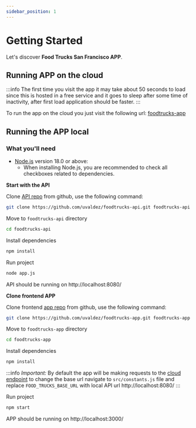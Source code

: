 ```yaml
---
sidebar_position: 1
---
```


# Getting Started

Let's discover **Food Trucks San Francisco APP**.

## Running APP on the cloud

:::info
  The first time you visit the app it may take about 50 seconds to load since this is hosted in a free service and it goes to sleep after some time of inactivity, after first load application should be faster.
:::

To run the app on the cloud you just visit the following url: [foodtrucks-app](https://foodtrucks-app.onrender.com)

## Running the APP local

### What you'll need

- [Node.js](https://nodejs.org/en/download/) version 18.0 or above:
  - When installing Node.js, you are recommended to check all checkboxes related to dependencies.

**Start with the API**

Clone [API repo](https://github.com/uvaldez/foodtrucks-api) from github, use the following command:

```bash
git clone https://github.com/uvaldez/foodtrucks-api.git foodtrucks-api
```

Move to `foodtrucks-api` directory
```bash
cd foodtrucks-api
```

Install dependencies
```bash
npm install
```

Run project
```bash
node app.js
```
API should be running on http://localhost:8080/

**Clone frontend APP**

Clone frontend [app repo](https://github.com/uvaldez/foodtrucks-app) from github, use the following command:

```bash
git clone https://github.com/uvaldez/foodtrucks-app.git foodtrucks-app
```

Move to `foodtrucks-app` directory
```bash
cd foodtrucks-app
```

Install dependencies
```bash
npm install
```

:::info
*Important:* By default the app will be making requests to the [cloud endpoint](https://foodtrucks-api-04qa.onrender.com) to change the base url navigate to `src/constants.js` file and replace `FOOD_TRUCKS_BASE_URL` with local API url http://localhost:8080/
:::

Run project
```bash
npm start
```

APP should be running on http://localhost:3000/

